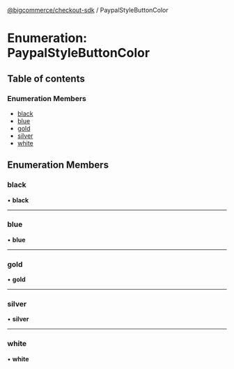 [@bigcommerce/checkout-sdk](../README.md) / PaypalStyleButtonColor

# Enumeration: PaypalStyleButtonColor

## Table of contents

### Enumeration Members

- [black](PaypalStyleButtonColor.md#black)
- [blue](PaypalStyleButtonColor.md#blue)
- [gold](PaypalStyleButtonColor.md#gold)
- [silver](PaypalStyleButtonColor.md#silver)
- [white](PaypalStyleButtonColor.md#white)

## Enumeration Members

### black

• **black**

___

### blue

• **blue**

___

### gold

• **gold**

___

### silver

• **silver**

___

### white

• **white**
